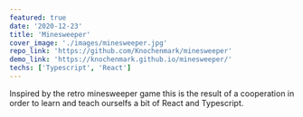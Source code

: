 ```yaml
---
featured: true
date: '2020-12-23'
title: 'Minesweeper'
cover_image: './images/minesweeper.jpg'
repo_link: 'https://github.com/Knochenmark/minesweeper'
demo_link: 'https://knochenmark.github.io/minesweeper/'
techs: ['Typescript', 'React']
---
```


Inspired by the retro minesweeper game this is the result of a cooperation in order to learn and teach ourselfs a bit of React and Typescript.
